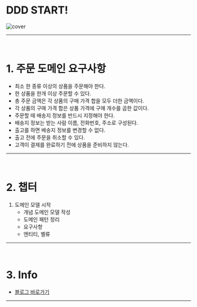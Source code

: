 # DDD START!

<div align="center" style="display:flex;">
    <img src="https://user-images.githubusercontent.com/59961350/144769610-4f894c50-8a1e-4cc7-9543-772c26ae012d.jpg" width="max" alt="cover"/>
</div>

---
<br>

# 1. 주문 도메인 요구사항
  
  * 최소 한 종류 이상의 상품을 주문해야 한다.
  * 한 상품을 한개 이상 주문할 수 있다.
  * 총 주문 금액은 각 상품의 구매 가격 합을 모두 더한 금액이다.
  * 각 상품의 구매 가격 합은 상품 가격에 구매 개수를 곱한 값이다.
  * 주문할 때 배송지 정보를 반드시 지정해야 한다.
  * 배송지 정보는 받는 사람 이름, 전화번호, 주소로 구성된다.
  * 출고를 하면 배송지 정보를 변경할 수 없다.
  * 출고 전에 주문을 취소할 수 있다.
  * 고객이 결제를 완료하기 전에 상품을 준비하지 않는다.
  
---
<br>

# 2. 챕터
1. 도메인 모델 시작
    * 개념 도메인 모델 작성
    * 도메인 패턴 정리
    * 요구사항
    * 엔티티, 벨류
 

---
<br>

# 3. Info
- [블로그 바로가기](https://www.notion.so/33ffc45d84504228a2a7d205826f6727?v=1bc06dadead24e1a9da53afa6e37fd33)

---
<br>
